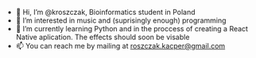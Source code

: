 - 👋 Hi, I’m @kroszczak, Bioinformatics student in Poland
- 👀 I’m interested in music and (suprisingly enough) programming
- 🌱 I’m currently learning Python and in the proccess of creating a React Native aplication. The effects should soon be visable
- 📫 You can reach me by mailing at roszczak.kacper@gmail.com
<!---
kroszczak/kroszczak is a ✨ special ✨ repository because its `README.md` (this file) appears on your GitHub profile.
You can click the Preview link to take a look at your changes.
--->
